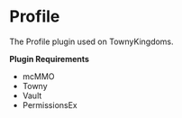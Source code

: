 # Profile
The Profile plugin used on TownyKingdoms.



**Plugin Requirements**

- mcMMO
- Towny
- Vault
- PermissionsEx
